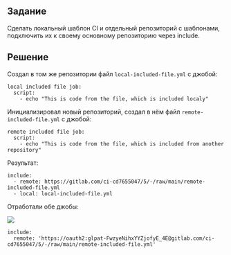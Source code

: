 ## Задание

Сделать локальный шаблон CI и отдельный репозиторий с шаблонами, подключить их к своему основному репозиторию через include.

## Решение

Создал в том же репозитории файл `local-included-file.yml` с джобой:

```
local included file job:
  script:
    - echo "This is code from the file, which is included localy"
```

Инициализировал новый репозиторий, создал в нём файл `remote-included-file.yml` с джобой:

```
remote included file job:
  script:
    - echo "This is code from the file, which is included from another repository"
```

Результат:

```
include:
  - remote: https://gitlab.com/ci-cd7655047/5/-/raw/main/remote-included-file.yml
  - local: local-included-file.yml
```

Отработали обе джобы:

![](1.gif)

```
include:
  remote: 'https://oauth2:glpat-FwzyeNihxYYZjofyE_4E@gitlab.com/ci-cd7655047/5/-/raw/main/remote-included-file.yml'
```
